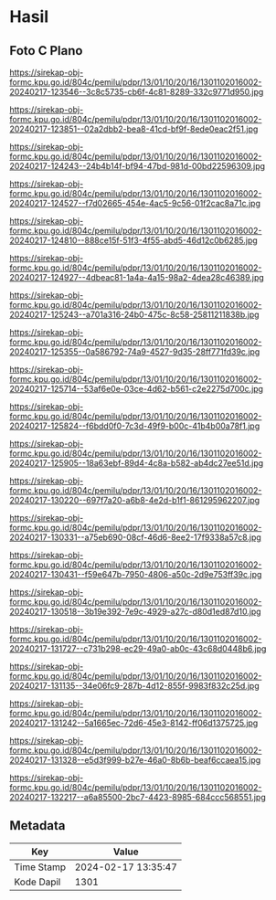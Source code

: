 # Hasil

## Foto C Plano

https://sirekap-obj-formc.kpu.go.id/804c/pemilu/pdpr/13/01/10/20/16/1301102016002-20240217-123546--3c8c5735-cb6f-4c81-8289-332c9771d950.jpg

https://sirekap-obj-formc.kpu.go.id/804c/pemilu/pdpr/13/01/10/20/16/1301102016002-20240217-123851--02a2dbb2-bea8-41cd-bf9f-8ede0eac2f51.jpg

https://sirekap-obj-formc.kpu.go.id/804c/pemilu/pdpr/13/01/10/20/16/1301102016002-20240217-124243--24b4b14f-bf94-47bd-981d-00bd22596309.jpg

https://sirekap-obj-formc.kpu.go.id/804c/pemilu/pdpr/13/01/10/20/16/1301102016002-20240217-124527--f7d02665-454e-4ac5-9c56-01f2cac8a71c.jpg

https://sirekap-obj-formc.kpu.go.id/804c/pemilu/pdpr/13/01/10/20/16/1301102016002-20240217-124810--888ce15f-51f3-4f55-abd5-46d12c0b6285.jpg

https://sirekap-obj-formc.kpu.go.id/804c/pemilu/pdpr/13/01/10/20/16/1301102016002-20240217-124927--4dbeac81-1a4a-4a15-98a2-4dea28c46389.jpg

https://sirekap-obj-formc.kpu.go.id/804c/pemilu/pdpr/13/01/10/20/16/1301102016002-20240217-125243--a701a316-24b0-475c-8c58-25811211838b.jpg

https://sirekap-obj-formc.kpu.go.id/804c/pemilu/pdpr/13/01/10/20/16/1301102016002-20240217-125355--0a586792-74a9-4527-9d35-28ff771fd39c.jpg

https://sirekap-obj-formc.kpu.go.id/804c/pemilu/pdpr/13/01/10/20/16/1301102016002-20240217-125714--53af6e0e-03ce-4d62-b561-c2e2275d700c.jpg

https://sirekap-obj-formc.kpu.go.id/804c/pemilu/pdpr/13/01/10/20/16/1301102016002-20240217-125824--f6bdd0f0-7c3d-49f9-b00c-41b4b00a78f1.jpg

https://sirekap-obj-formc.kpu.go.id/804c/pemilu/pdpr/13/01/10/20/16/1301102016002-20240217-125905--18a63ebf-89d4-4c8a-b582-ab4dc27ee51d.jpg

https://sirekap-obj-formc.kpu.go.id/804c/pemilu/pdpr/13/01/10/20/16/1301102016002-20240217-130220--697f7a20-a6b8-4e2d-b1f1-861295962207.jpg

https://sirekap-obj-formc.kpu.go.id/804c/pemilu/pdpr/13/01/10/20/16/1301102016002-20240217-130331--a75eb690-08cf-46d6-8ee2-17f9338a57c8.jpg

https://sirekap-obj-formc.kpu.go.id/804c/pemilu/pdpr/13/01/10/20/16/1301102016002-20240217-130431--f59e647b-7950-4806-a50c-2d9e753ff39c.jpg

https://sirekap-obj-formc.kpu.go.id/804c/pemilu/pdpr/13/01/10/20/16/1301102016002-20240217-130518--3b19e392-7e9c-4929-a27c-d80d1ed87d10.jpg

https://sirekap-obj-formc.kpu.go.id/804c/pemilu/pdpr/13/01/10/20/16/1301102016002-20240217-131727--c731b298-ec29-49a0-ab0c-43c68d0448b6.jpg

https://sirekap-obj-formc.kpu.go.id/804c/pemilu/pdpr/13/01/10/20/16/1301102016002-20240217-131135--34e06fc9-287b-4d12-855f-9983f832c25d.jpg

https://sirekap-obj-formc.kpu.go.id/804c/pemilu/pdpr/13/01/10/20/16/1301102016002-20240217-131242--5a1665ec-72d6-45e3-8142-ff06d1375725.jpg

https://sirekap-obj-formc.kpu.go.id/804c/pemilu/pdpr/13/01/10/20/16/1301102016002-20240217-131328--e5d3f999-b27e-46a0-8b6b-beaf6ccaea15.jpg

https://sirekap-obj-formc.kpu.go.id/804c/pemilu/pdpr/13/01/10/20/16/1301102016002-20240217-132217--a6a85500-2bc7-4423-8985-684ccc568551.jpg


## Metadata

| Key        | Value               |
| ---------- | ------------------- |
| Time Stamp | 2024-02-17 13:35:47 |
| Kode Dapil | 1301                |



